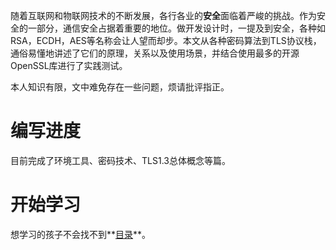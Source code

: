 随着互联网和物联网技术的不断发展，各行各业的**安全**面临着严峻的挑战。作为安全的一部分，通信安全占据着重要的地位。做开发设计时，一提及到安全，各种如RSA，ECDH，AES等名称会让人望而却步。本文从各种密码算法到TLS协议栈，通俗易懂地讲述了它们的原理，关系以及使用场景，并结合使用最多的开源OpenSSL库进行了实践测试。

本人知识有限，文中难免存在一些问题，烦请批评指正。

# 编写进度

目前完成了环境工具、密码技术、TLS1.3总体概念等篇。

# 开始学习

想学习的孩子不会找不到**[目录](目录.md)**。